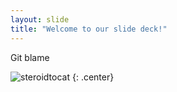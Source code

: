 ```yaml
---
layout: slide
title: "Welcome to our slide deck!"
---
```


Git blame

![steroidtocat](https://octodex.github.com/images/steroidtocat.png)
{: .center}
